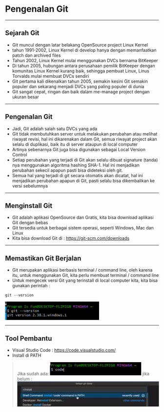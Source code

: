 # Pengenalan Git

---

## Sejarah Git

- Git muncul dengan latar belakang OpenSource project Linux Kernel
- tahun 1991-2002, Linux Kernel di develop hanya dengan memanfaatkan patch dan archived files
- Tahun 2002, Linux Kernel mulai menggunakan DVCs bernama BitKeeper
- Di tahun 2005, hubungan antara perusahaan pemilik BitKeeper dengan komunitas Linux Kernel kurang baik, sehingga pembuat Linux, Linus Torvalds mulai membuat DVCs sendiri
- Git pertama kali dikenalkan tahun 2005, semakin kesini Git semakin populer dan sekarang menjadi DVCs yang paling populer di dunia
- Git sangat cepat, ringan dan baik dalam me-manage project dengan ukuran besar

---

## Pengenalan Git

- Jadi, Git adalah salah satu DVCs yang ada
- Git tidak membutuhkan server untuk melakukan perubahan atau melihat riwayat revisi, hal ini dikarenakan dalam Git, semua riwayat project akan selalu di duplikasi, baik itu di server ataupun di local computer
- Artinya sebenarnya Git juga bisa digunakan sebagai Local Version Control
- Setiap perubahan yang terjadi di Git akan selalu dibuat signature (tanda) nya menggunakan algoritma hashing SHA-1. Hal ini menjadikan perubahan sekecil apapun pasti bisa dideteksi oleh git.
- Semua hal yang terjadi di git secara otomatis akan dicatat, hal ini menjadikan perubahan apapun di Git, pasti selalu bisa dikembalikan ke versi sebelumnya

---

## Menginstall Git

- Git adalah aplikasi OpenSource dan Gratis, kita bisa download aplikasi Git dengan bebas
- Git tersedia untuk berbagai sistem operasi, seperti Windows, Mac dan Linux
- Kita bisa download Git di : https://git-scm.com/downloads

---

## Memastikan Git Berjalan

- Git merupakan aplikasi berbasis terminal / command line, oleh karena itu, untuk menggunakan Git, kita perlu membuat terminal / command line
- Untuk mengecek versi Git yang terinstall di local computer kita, kita bisa gunakan perintah :
```
git --version
```

![1](../assets/img/2/1.PNG)

---

## Tool Pembantu

- Visual Studio Code : https://code.visualstudio.com/
- Install di PATH
> Jika sudah ada:
![2](../assets/img/2/2.PNG)
> jika belum : 
![3](../assets/img/2/3.PNG)